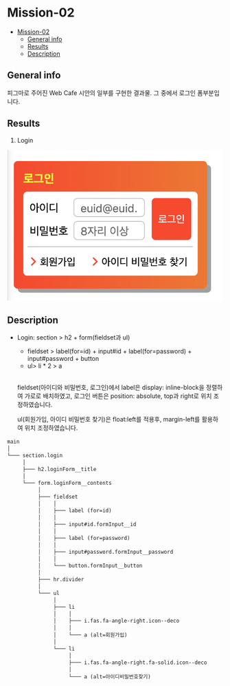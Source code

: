 # Mission-02

- [Mission-02](#mission-02)
  - [General info](#general-info)
  - [Results](#results)
  - [Description](#description)

## General info

피그마로 주어진 Web Cafe 시안의 일부를 구현한 결과물.
그 중에서 로그인 폼부분입니다.

## Results

1. Login

![Login](./login_result.png)

## Description

- Login:
  section > h2 + form(fieldset과 ul)

  - fieldset > label(for=id) + input#id + label(for=password) + input#password + button
  - ul> li \* 2 > a  
    <br>

  fieldset(아이디와 비밀번호, 로그인)에서 label은 display: inline-block을 정렬하여 가로로 배치하였고, 로그인 버튼은 position: absolute, top과 right로 위치 조정하였습니다.

  ul(회원가입, 아이디 비밀번호 찾기)은 float:left를 적용후, margin-left를 활용하여 위치 조정하였습니다.

```
main
│
└─── section.login
     │
     ├─── h2.loginForm__title
     │
     └─── form.loginForm__contents
          │
          ├─── fieldset
          │    │
          │    ├─── label (for=id)
          │    │
          │    ├─── input#id.formInput__id
          │    │
          │    ├─── label (for=password)
          │    │
          │    ├─── input#password.formInput__password
          │    │
          │    └─── button.formInput__button
          │
          ├─── hr.divider
          │
          └─── ul
               │
               ├─── li
               │    │
               │    ├─── i.fas.fa-angle-right.icon--deco
               │    │
               │    └─── a (alt=회원가입)
               │
               └─── li
                    │
                    ├─── i.fas.fa-angle-right.fa-solid.icon--deco
                    │
                    └─── a (alt=아이디비밀번호찾기)


```

